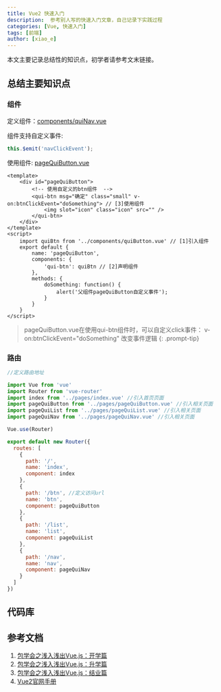 ```yaml
---
title: Vue2 快速入门
description:  参考别人写的快速入门文章，自己记录下实践过程
categories: [Vue, 快速入门]
tags: [前端]
author: [xiao_e]
---
```


本文主要记录总结性的知识点，初学者请参考文末链接。

## 总结主要知识点

### 组件

定义组件：[components/quiNav.vue](https://github.com/cxyxq/Vue2-Started/blob/main/src/components/quiButton.vue)

组件支持自定义事件:

```javascript
this.$emit('navClickEvent');
```


使用组件:  [pageQuiButton.vue](https://github.com/cxyxq/Vue2-Started/blob/main/src/pages/pageQuiButton.vue)

```
<template>
    <div id="pageQuiButton">
		<!-- 使用自定义的btn组件  -->
		<qui-btn msg="确定" class="small" v-on:btnClickEvent="doSomething"> // [3]使用组件
			<img slot="icon" class="icon" src="" />
		</qui-btn>
	</div>
</template>
<script>
	import quiBtn from '../components/quiButton.vue' // [1]引入组件
	export default {
		name: 'pageQuiButton',
		components: {
			'qui-btn': quiBtn // [2]声明组件
		},
		methods: {
			doSomething: function() {
				alert('父组件pageQuiButton自定义事件');
			}
		}
	}
</script>
```

> pageQuiButton.vue在使用qui-btn组件时，可以自定义click事件：
> v-on:btnClickEvent="doSomething" 改变事件逻辑
{: .prompt-tip}


### 路由

```javascript
//定义路由地址

import Vue from 'vue'
import Router from 'vue-router'
import index from '../pages/index.vue' //引入首页页面
import pageQuiButton from '../pages/pageQuiButton.vue' //引入相关页面
import pageQuiList from '../pages/pageQuiList.vue' //引入相关页面
import pageQuiNav from '../pages/pageQuiNav.vue' //引入相关页面

Vue.use(Router)

export default new Router({
  routes: [
    {
      path: '/',
      name: 'index',
      component: index
    },
    {
      path: '/btn', //定义访问url
      name: 'btn',
      component: pageQuiButton
    },
    {
      path: '/list',
      name: 'list',
      component: pageQuiList
    },
    {
      path: '/nav',
      name: 'nav',
      component: pageQuiNav
    }
  ]
})

```

## 代码库


## 参考文档
1. [包学会之浅入浅出Vue.js：开学篇](https://cloud.tencent.com/developer/article/1020337)
2. [包学会之浅入浅出Vue.js：升学篇](https://cloud.tencent.com/developer/article/1020338)
3. [包学会之浅入浅出Vue.js：结业篇](https://cloud.tencent.com/developer/article/1020416)
4. [Vue2官网手册](https://v2.cn.vuejs.org/v2/guide/)